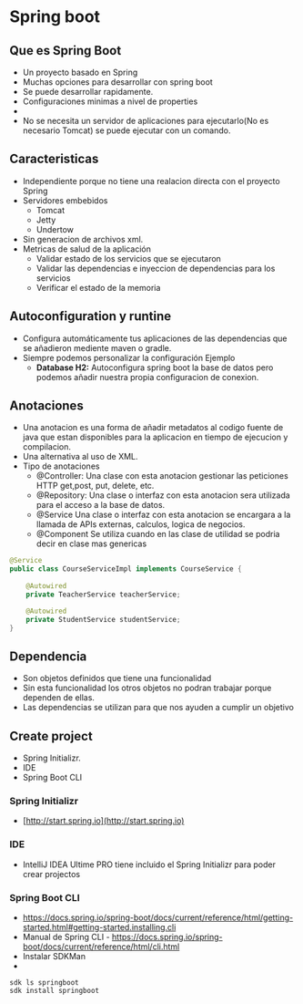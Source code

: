 # Spring boot
## Que es Spring Boot
- Un proyecto basado en Spring
- Muchas opciones para desarrollar con spring boot
- Se puede desarrollar rapidamente.
- Configuraciones minimas a nivel de properties
-   
- No se necesita un servidor de aplicaciones para ejecutarlo(No es necesario Tomcat) se puede ejecutar con un comando.

## Caracteristicas 
- Independiente porque no tiene una realacion directa con el proyecto Spring
- Servidores embebidos
    - Tomcat
    - Jetty
    - Undertow
- Sin generacion de archivos xml.
- Metricas de salud de la aplicación
    - Validar estado de los servicios que se ejecutaron
    - Validar las dependencias e inyeccion de dependencias para los servicios
    - Verificar el estado de la memoria

## Autoconfiguration y runtine
- Configura automáticamente tus aplicaciones de las dependencias que se añadieron mediente maven o gradle.
- Siempre podemos personalizar la configuración
Ejemplo
  - **Database H2:** Autoconfigura spring boot la base de datos pero podemos añadir nuestra propia
  configuracion de conexion.
    
## Anotaciones
- Una anotacion es una forma de añadir metadatos al codigo fuente de java que estan disponibles
para la aplicacion en tiempo de ejecucion y compilacion.
- Una alternativa al uso de XML.  
- Tipo de anotaciones
  - @Controller: Una clase con esta anotacion gestionar las peticiones HTTP get,post, put, delete, etc.
  - @Repository: Una clase o interfaz con esta anotacion sera utilizada para el acceso a la base de datos.
  - @Service Una clase o interfaz con esta anotacion se encargara a la llamada de APIs externas, calculos, logica de negocios.
  - @Component Se utiliza cuando en las clase de utilidad se podria decir en clase mas genericas

```java
@Service
public class CourseServiceImpl implements CourseService {
         
    @Autowired
    private TeacherService teacherService;

    @Autowired
    private StudentService studentService;
} 
```
## Dependencia
- Son objetos definidos que tiene una funcionalidad
- Sin esta funcionalidad los otros objetos no podran trabajar porque dependen de ellas.
- Las dependencias se utilizan para que nos ayuden a cumplir un objetivo

## Create project
- Spring Initializr.
- IDE 
- Spring Boot CLI

### Spring Initializr
- [http://start.spring.io](http://start.spring.io)

### IDE
- IntelliJ IDEA Ultime PRO tiene incluido el Spring Initializr para poder crear projectos

### Spring Boot CLI
- https://docs.spring.io/spring-boot/docs/current/reference/html/getting-started.html#getting-started.installing.cli
- Manual de Spring CLI - https://docs.spring.io/spring-boot/docs/current/reference/html/cli.html
- Instalar SDKMan
- 
```
sdk ls springboot
sdk install springboot
```
